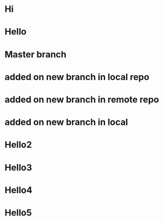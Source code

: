 # Hi
# Hello

# Master branch
# added on new branch in local repo
# added on new branch in remote repo
# added on new branch in local
# Hello2
# Hello3
# Hello4
# Hello5

